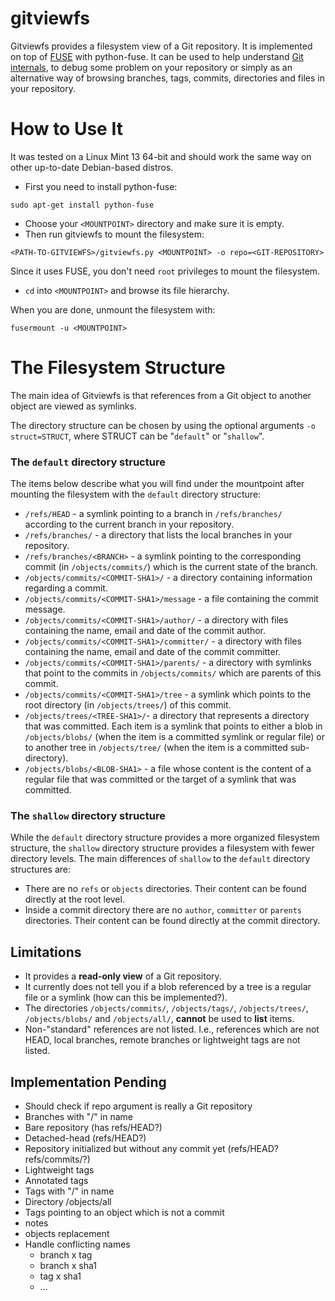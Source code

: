 gitviewfs
========
Gitviewfs provides a filesystem view of a Git repository. It is implemented on
top of [FUSE](http://fuse.sourceforge.net/) with python-fuse. It can be used
to help understand [Git internals](http://git-scm.com/book/en/Git-Internals-Git-Objects),
to debug some problem on your repository or simply as an alternative way of
browsing branches, tags, commits, directories and files in your repository.


How to Use It
===========
It was tested on a Linux Mint 13 64-bit and should work the same way on other
up-to-date Debian-based distros.

* First you need to install python-fuse:
``` shell
sudo apt-get install python-fuse
```

* Choose your `<MOUNTPOINT>` directory and make sure it is empty.
* Then run gitviewfs to mount the filesystem:
``` shell
<PATH-TO-GITVIEWFS>/gitviewfs.py <MOUNTPOINT> -o repo=<GIT-REPOSITORY>
```
Since it uses FUSE, you don't need `root` privileges to mount the filesystem.

* `cd` into `<MOUNTPOINT>` and browse its file hierarchy.


When you are done, unmount the filesystem with:
``` shell
fusermount -u <MOUNTPOINT>
```


The Filesystem Structure
=====================
The main idea of Gitviewfs is that references from a Git object to another object
are viewed as symlinks.

The directory structure can be chosen by using the optional arguments `-o struct=STRUCT`,
where STRUCT can be "`default`" or "`shallow`".

### The `default` directory structure
The items below describe what you will find under the mountpoint after mounting
the filesystem with the `default` directory structure:
* `/refs/HEAD` - a symlink pointing to a branch in `/refs/branches/` according to
the current branch in your repository.
* `/refs/branches/` - a directory that lists the local branches in your repository.
* `/refs/branches/<BRANCH>` - a symlink pointing to the corresponding commit (in
  `/objects/commits/`) which is the current state of the branch.
* `/objects/commits/<COMMIT-SHA1>/` - a directory containing information regarding
 a commit.
* `/objects/commits/<COMMIT-SHA1>/message` - a file containing the commit message.
* `/objects/commits/<COMMIT-SHA1>/author/` - a directory with files containing the
  name, email and date of the commit author.
* `/objects/commits/<COMMIT-SHA1>/committer/` - a directory with files containing
  the name, email and date of the commit committer.
* `/objects/commits/<COMMIT-SHA1>/parents/` - a directory with symlinks that point
  to the commits in `/objects/commits/` which are parents of this commit.
* `/objects/commits/<COMMIT-SHA1>/tree` - a symlink which points to the root directory
  (in `/objects/trees/`) of this commit.
* `/objects/trees/<TREE-SHA1>/`- a directory that represents a directory that 
  was committed. Each item is a symlink that points to either a blob in
  `/objects/blobs/` (when the item is a committed symlink or regular file) or to
  another tree in `/objects/tree/` (when the item is a committed sub-directory).
* `/objects/blobs/<BLOB-SHA1>` - a file whose content is the content of a
  regular file that was committed or the target of a symlink that was committed.

### The `shallow` directory structure
While the `default` directory structure provides a more organized filesystem
structure, the `shallow` directory structure provides a filesystem with fewer
directory levels. The main differences of `shallow` to the `default` directory
structures are:
* There are no `refs` or `objects` directories. Their content can be found directly
at the root level.
* Inside a commit directory there are no `author`, `committer` or `parents` directories.
Their content can be found directly at the commit directory.


## Limitations
* It provides a **read-only view** of a Git repository.
* It currently does not tell you if a blob referenced by a tree is a regular
  file or a symlink (how can this be implemented?).
* The directories `/objects/commits/`, `/objects/tags/`, `/objects/trees/`,
  `/objects/blobs/`  and `/objects/all/`, **cannot** be used to **list** items.
* Non-"standard" references are not listed. I.e., references which are not HEAD,
  local branches, remote branches or lightweight tags are not listed.


## Implementation Pending
* Should check if repo argument is really a Git repository
* Branches with "/" in name
* Bare repository (has refs/HEAD?)
* Detached-head (refs/HEAD?)
* Repository initialized but without any commit yet (refs/HEAD? refs/commits/?)
* Lightweight tags
* Annotated tags
* Tags with "/" in name
* Directory /objects/all
* Tags pointing to an object which is not a commit
* notes
* objects replacement
* Handle conflicting names
	* branch x tag
	* branch x sha1
	* tag x sha1
	* ...

